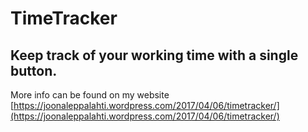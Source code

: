 # TimeTracker

## Keep track of your working time with a single button.

More info can be found on my website [https://joonaleppalahti.wordpress.com/2017/04/06/timetracker/](https://joonaleppalahti.wordpress.com/2017/04/06/timetracker/)
